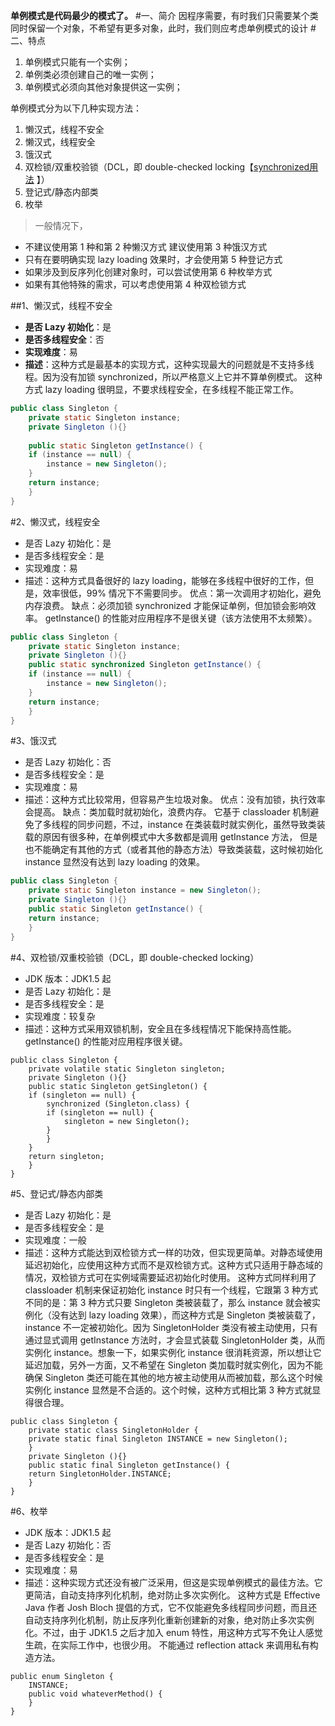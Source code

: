 **单例模式是代码最少的模式了。**
#一、简介
因程序需要，有时我们只需要某个类同时保留一个对象，不希望有更多对象，此时，我们则应考虑单例模式的设计
#二、特点
1. 单例模式只能有一个实例；
2. 单例类必须创建自己的唯一实例；
3. 单例模式必须向其他对象提供这一实例；

单例模式分为以下几种实现方法：
1. 懒汉式，线程不安全
2. 懒汉式，线程安全
3. 饿汉式
4. 双检锁/双重校验锁（DCL，即 double-checked locking【[synchronized用法](https://www.jianshu.com/p/7a3ce65f7c14) 】）
5. 登记式/静态内部类
6. 枚举
> 一般情况下，
* 不建议使用第 1 种和第 2 种懒汉方式
建议使用第 3 种饿汉方式
* 只有在要明确实现 lazy loading 效果时，才会使用第 5 种登记方式
* 如果涉及到反序列化创建对象时，可以尝试使用第 6 种枚举方式
* 如果有其他特殊的需求，可以考虑使用第 4 种双检锁方式

##1、懒汉式，线程不安全
* **是否 Lazy 初始化**：是
* **是否多线程安全**：否
* **实现难度**：易
* **描述**：这种方式是最基本的实现方式，这种实现最大的问题就是不支持多线程。因为没有加锁 synchronized，所以严格意义上它并不算单例模式。
这种方式 lazy loading 很明显，不要求线程安全，在多线程不能正常工作。
```java
public class Singleton {  
    private static Singleton instance;  
    private Singleton (){}  
  
    public static Singleton getInstance() {  
    if (instance == null) {  
        instance = new Singleton();  
    }  
    return instance;  
    }  
}
```
#2、懒汉式，线程安全
* 是否 Lazy 初始化：是
* 是否多线程安全：是
* 实现难度：易
* 描述：这种方式具备很好的 lazy loading，能够在多线程中很好的工作，但是，效率很低，99% 情况下不需要同步。
优点：第一次调用才初始化，避免内存浪费。
缺点：必须加锁 synchronized 才能保证单例，但加锁会影响效率。
getInstance() 的性能对应用程序不是很关键（该方法使用不太频繁）。
```java
public class Singleton {  
    private static Singleton instance;  
    private Singleton (){}  
    public static synchronized Singleton getInstance() {  
    if (instance == null) {  
        instance = new Singleton();  
    }  
    return instance;  
    }  
}
```
#3、饿汉式
* 是否 Lazy 初始化：否
* 是否多线程安全：是
* 实现难度：易
* 描述：这种方式比较常用，但容易产生垃圾对象。
优点：没有加锁，执行效率会提高。
缺点：类加载时就初始化，浪费内存。
它基于 classloader 机制避免了多线程的同步问题，不过，instance 在类装载时就实例化，虽然导致类装载的原因有很多种，在单例模式中大多数都是调用 getInstance 方法， 但是也不能确定有其他的方式（或者其他的静态方法）导致类装载，这时候初始化 instance 显然没有达到 lazy loading 的效果。
```java
public class Singleton {  
    private static Singleton instance = new Singleton();  
    private Singleton (){}  
    public static Singleton getInstance() {  
    return instance;  
    }  
}
```
#4、双检锁/双重校验锁（DCL，即 double-checked locking）
* JDK 版本：JDK1.5 起
* 是否 Lazy 初始化：是
* 是否多线程安全：是
* 实现难度：较复杂
* 描述：这种方式采用双锁机制，安全且在多线程情况下能保持高性能。
getInstance() 的性能对应用程序很关键。
```
public class Singleton {  
    private volatile static Singleton singleton;  
    private Singleton (){}  
    public static Singleton getSingleton() {  
    if (singleton == null) {  
        synchronized (Singleton.class) {  
        if (singleton == null) {  
            singleton = new Singleton();  
        }  
        }  
    }  
    return singleton;  
    }  
}
```
#5、登记式/静态内部类
* 是否 Lazy 初始化：是
* 是否多线程安全：是
* 实现难度：一般
* 描述：这种方式能达到双检锁方式一样的功效，但实现更简单。对静态域使用延迟初始化，应使用这种方式而不是双检锁方式。这种方式只适用于静态域的情况，双检锁方式可在实例域需要延迟初始化时使用。
这种方式同样利用了 classloader 机制来保证初始化 instance 时只有一个线程，它跟第 3 种方式不同的是：第 3 种方式只要 Singleton 类被装载了，那么 instance 就会被实例化（没有达到 lazy loading 效果），而这种方式是 Singleton 类被装载了，instance 不一定被初始化。因为 SingletonHolder 类没有被主动使用，只有通过显式调用 getInstance 方法时，才会显式装载 SingletonHolder 类，从而实例化 instance。想象一下，如果实例化 instance 很消耗资源，所以想让它延迟加载，另外一方面，又不希望在 Singleton 类加载时就实例化，因为不能确保 Singleton 类还可能在其他的地方被主动使用从而被加载，那么这个时候实例化 instance 显然是不合适的。这个时候，这种方式相比第 3 种方式就显得很合理。
```
public class Singleton {  
    private static class SingletonHolder {  
    private static final Singleton INSTANCE = new Singleton();  
    }  
    private Singleton (){}  
    public static final Singleton getInstance() {  
    return SingletonHolder.INSTANCE;  
    }  
}
```
#6、枚举
* JDK 版本：JDK1.5 起
* 是否 Lazy 初始化：否
* 是否多线程安全：是
* 实现难度：易
* 描述：这种实现方式还没有被广泛采用，但这是实现单例模式的最佳方法。它更简洁，自动支持序列化机制，绝对防止多次实例化。
这种方式是 Effective Java 作者 Josh Bloch 提倡的方式，它不仅能避免多线程同步问题，而且还自动支持序列化机制，防止反序列化重新创建新的对象，绝对防止多次实例化。不过，由于 JDK1.5 之后才加入 enum 特性，用这种方式写不免让人感觉生疏，在实际工作中，也很少用。
不能通过 reflection attack 来调用私有构造方法。
```
public enum Singleton {  
    INSTANCE;  
    public void whateverMethod() {  
    }  
}
```
